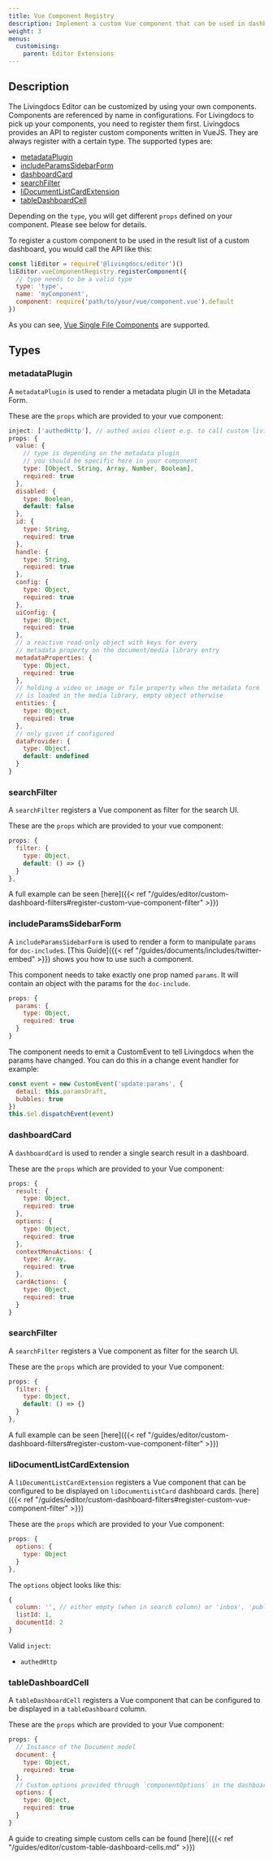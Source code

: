 ```yaml
---
title: Vue Component Registry
description: Implement a custom Vue component that can be used in dashboards and filters.
weight: 3
menus:
  customising:
    parent: Editor Extensions
---
```


## Description
The Livingdocs Editor can be customized by using your own components. Components are referenced by name in configurations. For Livingdocs to pick up your components, you need to register them first.
Livingdocs provides an API to register custom components written in VueJS. They are always register with a certain type. The supported types are:

- [metadataPlugin](#metadataplugin)
- [includeParamsSidebarForm](#includeparamssidebarform)
- [dashboardCard](#dashboardcard)
- [searchFilter](#searchfilter)
- [liDocumentListCardExtension](#liDocumentListCardExtension)
- [tableDashboardCell](#tableDashboardCell)

Depending on the `type`, you will get different `props` defined on your component. Please see below for details.

To register a custom component to be used in the result list of a custom dashboard, you would call the API like this:

```js
const liEditor = require('@livingdocs/editor')()
liEditor.vueComponentRegistry.registerComponent({
  // type needs to be a valid type
  type: 'type',
  name: 'myComponent',
  component: require('path/to/your/vue/component.vue').default
})
```

As you can see, [Vue Single File Components](https://vuejs.org/v2/guide/single-file-components.html) are supported.


## Types

### metadataPlugin

A `metadataPlugin` is used to render a metadata plugin UI in the Metadata Form.

These are the `props` which are provided to your vue component:
```js
inject: ['authedHttp'], // authed axios client e.g. to call custom livingdocs server endpoints
props: {
  value: {
    // type is depending on the metadata plugin
    // you should be specific here in your component
    type: [Object, String, Array, Number, Boolean],
    required: true
  },
  disabled: {
    type: Boolean,
    default: false
  },
  id: {
    type: String,
    required: true
  },
  handle: {
    type: String,
    required: true
  },
  config: {
    type: Object,
    required: true
  },
  uiConfig: {
    type: Object,
    required: true
  },
  // a reactive read-only object with keys for every
  // metadata property on the document/media library entry
  metadataProperties: {
    type: Object,
    required: true
  },
  // holding a video or image or file property when the metadata form
  // is loaded in the media library, empty object otherwise
  entities: {
    type: Object,
    required: true
  },
  // only given if configured
  dataProvider: {
    type: Object,
    default: undefined
  }
}
```

### searchFilter
A `searchFilter` registers a Vue component as filter for the search UI.

These are the `props` which are provided to your vue component:
```js
props: {
  filter: {
    type: Object,
    default: () => {}
  }
},
```

A full example can be seen [here]({{< ref "/guides/editor/custom-dashboard-filters#register-custom-vue-component-filter" >}})



### includeParamsSidebarForm

A `includeParamsSidebarForm` is used to render a form to manipulate `params` for `doc-include`s. [This Guide]({{< ref "/guides/documents/includes/twitter-embed" >}}) shows you how to use such a component.

This component needs to take exactly one prop named `params`. It will contain an object with the params for the `doc-include`.
```js
props: {
  params: {
    type: Object,
    required: true
  }
}
```

The component needs to emit a CustomEvent to tell Livingdocs when the params have changed. You can do this in a change event handler for example:
```js
const event = new CustomEvent('update:params', {
  detail: this.paramsDraft,
  bubbles: true
})
this.$el.dispatchEvent(event)
```


### dashboardCard

A `dashboardCard` is used to render a single search result in a dashboard.

These are the `props` which are provided to your Vue component:
```js
props: {
  result: {
    type: Object,
    required: true
  },
  options: {
    type: Object,
    required: true
  },
  contextMenuActions: {
    type: Array,
    required: true
  },
  cardActions: {
    type: Object,
    required: true
  }
}
```

### searchFilter
A `searchFilter` registers a Vue component as filter for the search UI.

These are the `props` which are provided to your Vue component:
```js
props: {
  filter: {
    type: Object,
    default: () => {}
  }
},
```

A full example can be seen [here]({{< ref "/guides/editor/custom-dashboard-filters#register-custom-vue-component-filter" >}})


### liDocumentListCardExtension
A `liDocumentListCardExtension` registers a Vue component that can be configured to be displayed on `liDocumentListCard` dashboard cards.
[here]({{< ref "/guides/editor/custom-dashboard-filters#register-custom-vue-component-filter" >}})

These are the `props` which are provided to your Vue component:
```js
props: {
  options: {
    type: Object
  }
},
```
The `options` object looks like this:
```js
{
  column: '', // either empty (when in search column) or 'inbox', 'published', 'inline-list-edit`
  listId: 1,
  documentId: 2
}
```

Valid `inject`:
- `authedHttp`

### tableDashboardCell

A `tableDashboardCell` registers a Vue component that can be configured to be displayed in a `tableDashboard` column.

These are the `props` which are provided to your Vue component:
```js
props: {
  // Instance of the Document model
  document: {
    type: Object,
    required: true
  },
  // Custom options provided through `componentOptions` in the dashboard config
  options: {
    type: Object,
    required: true
  }
}
```

A guide to creating simple custom cells can be found [here]({{< ref "/guides/editor/custom-table-dashboard-cells.md" >}})
